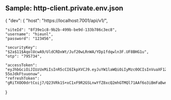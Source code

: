 ## Sample: http-client.private.env.json
{
"dev": {
"host": "https://localhost:7001/api/v1/",

    "siteId": "8f39e1c8-9b2b-499b-be9d-133b786c3ec8",
    "username": "hieunl",
    "password": "123456",
    
    "securityKey": "$2a$11$AqolUcwA9/UldCRDxWt/Juf20wLRnWA/YDp1fdqwln3F.UF8BHG1u",
    "otp": "795734",

    "accessToken": "eyJhbGciOiJIUzUxMiIsInR5cCI6IkpXVCJ9.eyJuYW1laWQiOiIyMzc0OCIsInVuaXF1ZV9uYW1lIjoiaGlldW5sIiwibmJmIjoxNzI0NzMyNjA3LCJleHAiOjE3MjkwNTI2MDcsImlhdCI6MTcyNDczMjYwNywiaXNzIjoiaHR0cHM6Ly9oZW1lcmEudm4vIiwiYXVkIjoiaHR0cHM6Ly90aWVucGhvbmcudm4vIn0.UInkr_XFiUWLFXs7N_FQtcGS0WF97qiDBvbe2LIMrU6S6C2uM2ExXNMUv8xZ4OwjviZK9xo-55oJdkFtuuonuw",
    "refreshToken": "gRiTXOO0drtCoij7/Q23VRk1S+xC1xF9R2GSLnwYfZ8xcQ2mhGTMQl71AAf6o3iBmFaBwn3oA+fuWt5KTniGrQ=="

}